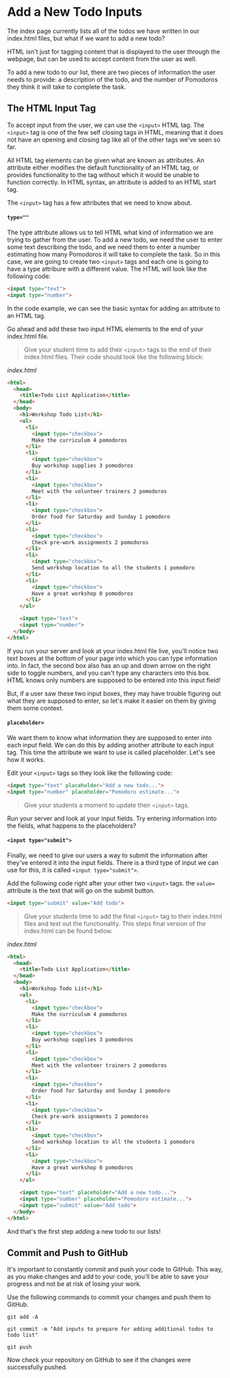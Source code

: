# Add a New Todo Inputs
The index page currently lists all of the todos we have written in our index.html files, but what if we want to add a new todo?

HTML isn't just for tagging content that is displayed to the user through the webpage, but can be used to accept content from the user as well.

To add a new todo to our list, there are two pieces of information the user needs to provide: a description of the todo, and the number of Pomodoros they think it will take to complete the task.

## The HTML Input Tag
To accept input from the user, we can use the `<input>` HTML tag. The `<input>` tag is one of the few self closing tags in HTML, meaning that it does not have an opening and closing tag like all of the other tags we've seen so far.

All HTML tag elements can be given what are known as attributes. An attribute either modifies the default functionality of an HTML tag, or provides functionality to the tag without which it would be unable to function correctly. In HTML syntax, an attribute is added to an HTML start tag.

The `<input>` tag has a few attributes that we need to know about.

#### `type=""`
The type attribute allows us to tell HTML what kind of information we are trying to gather from the user. To add a new todo, we need the user to enter some text describing the todo, and we need them to enter a number estimating how many Pomodoros it will take to complete the task. So in this case, we are going to create two `<input>` tags and each one is going to have a type attribure with a different value. The HTML will look like the following code:
```HTML
<input type="text">
<input type="number">
```

In the code example, we can see the basic syntax for adding an attribute to an HTML tag.

Go ahead and add these two input HTML elements to the end of your index.html file.

>Give your student time to add their `<input>` tags to the end of their index.html files. Their code should look like the following block:

*index.html*
```HTML
<html>
  <head>
    <title>Todo List Application</title>
  </head>
  <body>
    <h1>Workshop Todo List</h1>
    <ul>
      <li>
        <input type="checkbox">
        Make the curriculum 4 pomodoros
      </li>
      <li>
        <input type="checkbox">
        Buy workshop supplies 3 pomodoros
      </li>
      <li>
        <input type="checkbox">
        Meet with the volunteer trainers 2 pomodoros
      </li>
      <li>
        <input type="checkbox">
        Order food for Saturday and Sunday 1 pomodoro
      </li>
      <li>
        <input type="checkbox">
        Check pre-work assignments 2 pomodoros
      </li>
      <li>
        <input type="checkbox">
        Send workshop location to all the students 1 pomodoro
      </li>
      <li>
        <input type="checkbox">
        Have a great workshop 0 pomodoros
      </li>
    </ul>

    <input type="text">
    <input type="number">
  </body>
</html>
```

If you run your server and look at your index.html file live, you'll notice two text boxes at the bottom of your page into which you can type information into. In fact, the second box also has an up and down arrow on the right side to toggle numbers, and you can't type any characters into this box. HTML knows only numbers are supposed to be entered into this input field!

But, if a user saw these two input boxes, they may have trouble figuring out what they are supposed to enter, so let's make it easier on them by giving them some context.

#### `placeholder=`
We want them to know what information they are supposed to enter into each input field. We can do this by adding another attribute to each input tag. This time the attribute we want to use is called placeholder. Let's see how it works.

Edit your `<input>` tags so they look like the following code:
```HTML
<input type="text" placeholder="Add a new todo...">
<input type="number" placeholder="Pomodoro estimate...">
```

> Give your students a moment to update their `<input>` tags.

Run your server and look at your input fields. Try entering information into the fields, what happens to the placeholders?

#### `<input type="submit">`
Finally, we need to give our users a way to submit the information after they've entered it into the input fields. There is a third type of input we can use for this, it is called `<input type="submit">`.

Add the following code right after your other two `<input>` tags. the `value=` attribute is the text that will go on the submit button.
```HTML
<input type="submit" value="Add todo">
```

>Give your students time to add the final `<input>` tag to their index.html files and test out the functionality. This steps final version of the index.html can be found below.

*index.html*
```HTML
<html>
  <head>
    <title>Todo List Application</title>
  </head>
  <body>
    <h1>Workshop Todo List</h1>
    <ul>
      <li>
        <input type="checkbox">
        Make the curriculum 4 pomodoros
      </li>
      <li>
        <input type="checkbox">
        Buy workshop supplies 3 pomodoros
      </li>
      <li>
        <input type="checkbox">
        Meet with the volunteer trainers 2 pomodoros
      </li>
      <li>
        <input type="checkbox">
        Order food for Saturday and Sunday 1 pomodoro
      </li>
      <li>
        <input type="checkbox">
        Check pre-work assignments 2 pomodoros
      </li>
      <li>
        <input type="checkbox">
        Send workshop location to all the students 1 pomodoro
      </li>
      <li>
        <input type="checkbox">
        Have a great workshop 0 pomodoros
      </li>
    </ul>

    <input type="text" placeholder="Add a new todo...">
    <input type="number" placeholder="Pomodoro estimate...">
    <input type="submit" value="Add todo">
  </body>
</html>
```
And that's the first step adding a new todo to our lists!

## Commit and Push to GitHub
It's important to constantly commit and push your code to GitHub. This way, as you make changes and add to your code, you'll be able to save your progress and not be at risk of losing your work.

Use the following commands to commit your changes and push them to GitHub.

```shell
git add -A
```

```shell
git commit -m "Add inputs to prepare for adding additional todos to todo list"
```

```shell
git push
```

Now check your repository on GitHub to see if the changes were successfully pushed.

